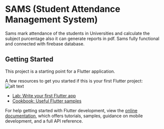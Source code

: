 # SAMS (Student Attendance Management System)

Sams mark attendance of the students in Universities and calculate the subject purcentage also it can generate reports in pdf. Sams fully functional and connected with firebase database.

## Getting Started

This project is a starting point for a Flutter application.

A few resources to get you started if this is your first Flutter project:
![alt text](https://drive.google.com/file/d/1wY2GE_-x4PiboOmSabSUM-XELniT82SW/view?usp=share_link)

- [Lab: Write your first Flutter app](https://docs.flutter.dev/get-started/codelab)
- [Cookbook: Useful Flutter samples](https://docs.flutter.dev/cookbook)

For help getting started with Flutter development, view the
[online documentation](https://docs.flutter.dev/), which offers tutorials,
samples, guidance on mobile development, and a full API reference.

